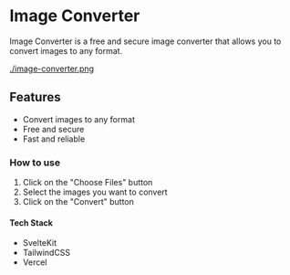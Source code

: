 # Image Converter

Image Converter is a free and secure image converter that allows you to convert images to any format.

[./image-converter.png](./image-converter.png)

## Features

- Convert images to any format
- Free and secure
- Fast and reliable

### How to use

1. Click on the "Choose Files" button
2. Select the images you want to convert
3. Click on the "Convert" button

#### Tech Stack

- SvelteKit
- TailwindCSS
- Vercel
